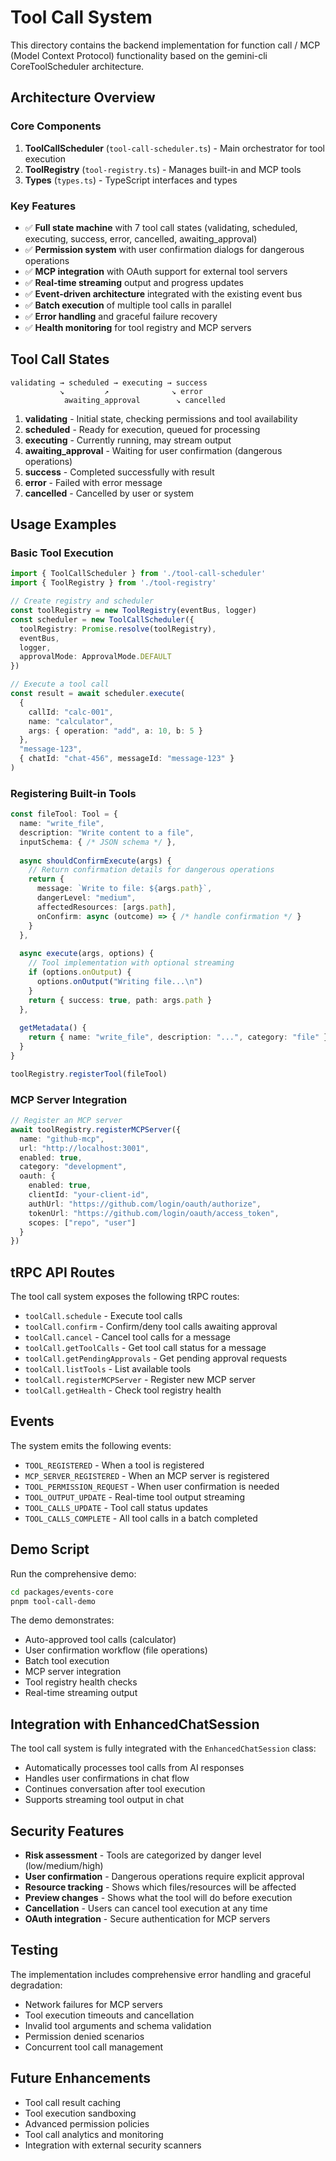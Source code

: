 # Tool Call System

This directory contains the backend implementation for function call / MCP (Model Context Protocol) functionality based on the gemini-cli CoreToolScheduler architecture.

## Architecture Overview

### Core Components

1. **ToolCallScheduler** (`tool-call-scheduler.ts`) - Main orchestrator for tool execution
2. **ToolRegistry** (`tool-registry.ts`) - Manages built-in and MCP tools
3. **Types** (`types.ts`) - TypeScript interfaces and types

### Key Features

- ✅ **Full state machine** with 7 tool call states (validating, scheduled, executing, success, error, cancelled, awaiting_approval)
- ✅ **Permission system** with user confirmation dialogs for dangerous operations  
- ✅ **MCP integration** with OAuth support for external tool servers
- ✅ **Real-time streaming** output and progress updates
- ✅ **Event-driven architecture** integrated with the existing event bus
- ✅ **Batch execution** of multiple tool calls in parallel
- ✅ **Error handling** and graceful failure recovery
- ✅ **Health monitoring** for tool registry and MCP servers

## Tool Call States

```
validating → scheduled → executing → success
           ↘         ↗              ↘ error
            awaiting_approval        ↘ cancelled
```

1. **validating** - Initial state, checking permissions and tool availability
2. **scheduled** - Ready for execution, queued for processing  
3. **executing** - Currently running, may stream output
4. **awaiting_approval** - Waiting for user confirmation (dangerous operations)
5. **success** - Completed successfully with result
6. **error** - Failed with error message
7. **cancelled** - Cancelled by user or system

## Usage Examples

### Basic Tool Execution

```typescript
import { ToolCallScheduler } from './tool-call-scheduler'
import { ToolRegistry } from './tool-registry'

// Create registry and scheduler
const toolRegistry = new ToolRegistry(eventBus, logger)
const scheduler = new ToolCallScheduler({
  toolRegistry: Promise.resolve(toolRegistry),
  eventBus,
  logger,
  approvalMode: ApprovalMode.DEFAULT
})

// Execute a tool call
const result = await scheduler.execute(
  {
    callId: "calc-001",
    name: "calculator", 
    args: { operation: "add", a: 10, b: 5 }
  },
  "message-123",
  { chatId: "chat-456", messageId: "message-123" }
)
```

### Registering Built-in Tools

```typescript
const fileTool: Tool = {
  name: "write_file",
  description: "Write content to a file",
  inputSchema: { /* JSON schema */ },
  
  async shouldConfirmExecute(args) {
    // Return confirmation details for dangerous operations
    return {
      message: `Write to file: ${args.path}`,
      dangerLevel: "medium",
      affectedResources: [args.path],
      onConfirm: async (outcome) => { /* handle confirmation */ }
    }
  },
  
  async execute(args, options) {
    // Tool implementation with optional streaming
    if (options.onOutput) {
      options.onOutput("Writing file...\n")
    }
    return { success: true, path: args.path }
  },
  
  getMetadata() {
    return { name: "write_file", description: "...", category: "file" }
  }
}

toolRegistry.registerTool(fileTool)
```

### MCP Server Integration

```typescript
// Register an MCP server
await toolRegistry.registerMCPServer({
  name: "github-mcp",
  url: "http://localhost:3001", 
  enabled: true,
  category: "development",
  oauth: {
    enabled: true,
    clientId: "your-client-id",
    authUrl: "https://github.com/login/oauth/authorize",
    tokenUrl: "https://github.com/login/oauth/access_token",
    scopes: ["repo", "user"]
  }
})
```

## tRPC API Routes

The tool call system exposes the following tRPC routes:

- `toolCall.schedule` - Execute tool calls
- `toolCall.confirm` - Confirm/deny tool calls awaiting approval
- `toolCall.cancel` - Cancel tool calls for a message
- `toolCall.getToolCalls` - Get tool call status for a message
- `toolCall.getPendingApprovals` - Get pending approval requests
- `toolCall.listTools` - List available tools
- `toolCall.registerMCPServer` - Register new MCP server
- `toolCall.getHealth` - Check tool registry health

## Events

The system emits the following events:

- `TOOL_REGISTERED` - When a tool is registered
- `MCP_SERVER_REGISTERED` - When an MCP server is registered  
- `TOOL_PERMISSION_REQUEST` - When user confirmation is needed
- `TOOL_OUTPUT_UPDATE` - Real-time tool output streaming
- `TOOL_CALLS_UPDATE` - Tool call status updates
- `TOOL_CALLS_COMPLETE` - All tool calls in a batch completed

## Demo Script

Run the comprehensive demo:

```bash
cd packages/events-core
pnpm tool-call-demo
```

The demo demonstrates:
- Auto-approved tool calls (calculator)
- User confirmation workflow (file operations)
- Batch tool execution
- MCP server integration
- Tool registry health checks
- Real-time streaming output

## Integration with EnhancedChatSession

The tool call system is fully integrated with the `EnhancedChatSession` class:

- Automatically processes tool calls from AI responses
- Handles user confirmations in chat flow
- Continues conversation after tool execution
- Supports streaming tool output in chat

## Security Features

- **Risk assessment** - Tools are categorized by danger level (low/medium/high)
- **User confirmation** - Dangerous operations require explicit approval
- **Resource tracking** - Shows which files/resources will be affected
- **Preview changes** - Shows what the tool will do before execution
- **Cancellation** - Users can cancel tool execution at any time
- **OAuth integration** - Secure authentication for MCP servers

## Testing

The implementation includes comprehensive error handling and graceful degradation:

- Network failures for MCP servers
- Tool execution timeouts and cancellation
- Invalid tool arguments and schema validation
- Permission denied scenarios
- Concurrent tool call management

## Future Enhancements

- Tool call result caching
- Tool execution sandboxing
- Advanced permission policies
- Tool call analytics and monitoring
- Integration with external security scanners